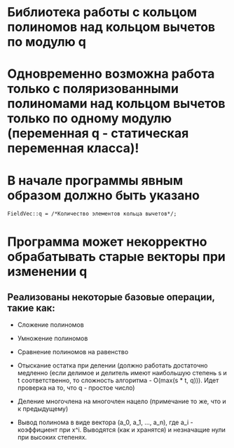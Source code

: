 # Библиотека работы с кольцом полиномов над кольцом вычетов по модулю q

# Одновременно возможна работа только с поляризованными полиномами над кольцом вычетов только по одному модулю (переменная q - статическая переменная класса)!
# В начале программы явным образом должно быть указано

```
FieldVec::q = /*Количество элементов кольца вычетов*/;
```

# Программа может некорректно обрабатывать старые векторы при изменении q

## Реализованы некоторые базовые операции, такие как:

- Сложение полиномов

- Умножение полиномов

- Сравнение полиномов на равенство

- Отыскание остатка при делении (должно работать достаточно медленно (если делимое и делитель имеют наибольшую степень s и t соответственно, то сложность алгоритма - O(max(s * t, q))). Идет проверка на то, что q - простое число)

- Деление многочлена на многочлен нацело (примечание то же, что и к предыдущему)

- Вывод полинома в виде вектора (a_0, a_1, ..., a_n), где a_i - коэффициент при x^i. Выводятся (как и хранятся) и незначащие нули при высоких степенях.
